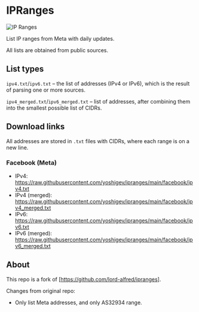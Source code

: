 # IPRanges

![IP Ranges](logo.png)

List IP ranges from Meta with daily updates.

All lists are obtained from public sources.

## List types

`ipv4.txt`/`ipv6.txt` – the list of addresses (IPv4 or IPv6), which is the result of parsing one or more sources.

`ipv4_merged.txt`/`ipv6_merged.txt` – list of addresses, after combining them into the smallest possible list of CIDRs.

## Download links

All addresses are stored in `.txt` files with CIDRs, where each range is on a new line.

### Facebook (Meta)

- IPv4: https://raw.githubusercontent.com/yoshigev/ipranges/main/facebook/ipv4.txt
- IPv4 (merged): https://raw.githubusercontent.com/yoshigev/ipranges/main/facebook/ipv4_merged.txt
- IPv6: https://raw.githubusercontent.com/yoshigev/ipranges/main/facebook/ipv6.txt
- IPv6 (merged): https://raw.githubusercontent.com/yoshigev/ipranges/main/facebook/ipv6_merged.txt

## About

This repo is a fork of [https://github.com/lord-alfred/ipranges].

Changes from original repo:
- Only list Meta addresses, and only AS32934 range.
